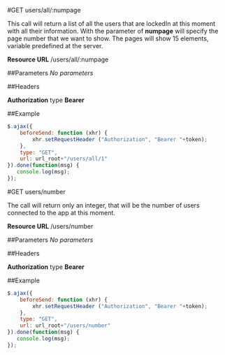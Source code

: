 #GET users/all/:numpage

This call will return a list of all the users that are lockedIn at this moment with all their information. With the parameter of **numpage** will specify the page number that we want to show. The pages will show 15 elements, variable predefined at the server.

**Resource URL**
/users/all/:numpage

##Parameters
*No parameters*

##Headers

**Authorization** type **Bearer**

##Example
```javascript
$.ajax({
	beforeSend: function (xhr) {
		xhr.setRequestHeader ("Authorization", "Bearer "+token);
	},
	type: "GET",
	url: url_root+"/users/all/1"
}).done(function(msg) {
   console.log(msg);
});
```

#GET users/number

The call will return only an integer, that will be the number of users connected to the app at this moment.

**Resource URL**
/users/number

##Parameters
*No parameters*

##Headers

**Authorization** type **Bearer**

##Example
```javascript
$.ajax({
	beforeSend: function (xhr) {
		xhr.setRequestHeader ("Authorization", "Bearer "+token);
	},
	type: "GET",
	url: url_root+"/users/number"
}).done(function(msg) {
   console.log(msg);
});
```